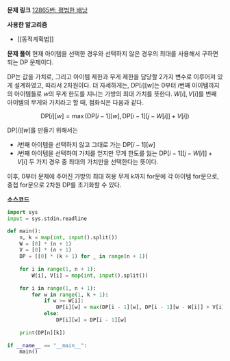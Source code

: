 **문제 링크**
[12865번: 평범한 배낭](https://www.acmicpc.net/problem/12865)

**사용한 알고리즘**
- [[동적계획법]]

**문제 풀이**
현재 아이템을 선택한 경우와 선택하지 않은 경우의 최대를 사용해서 구하면 되는 $\text{DP}$ 문제이다.

$\text{DP}$는 값을 가치로, 그리고 아이템 제한과 무게 제한을 담당할 2가지 변수로 이루어져 있게 설계하였고, 따라서 2차원이다.
더 자세하게는, $\text{DP}[i][w]$는 $0$부터 $i$번째 아이템까지의 아이템들로 $w$의 무게 한도를 지니는 가방의 최대 가치를 뜻한다.
$W[i], V[i]$를 번째 아이템의 무게와 가치라고 할 때, 점화식은 다음과 같다.

$$\text{DP}[i][w] = \max(\text{DP}[i-1][w],\,\text{DP}[i-1][j-W[i]] + V[i])$$

$\text{DP}[i][w]$를 만들기 위해서는 
- $i$번째 아이템을 선택하지 않고 그대로 가는 $\text{DP}[i-1][w]$
- $i$번째 아이템을 선택하여 가치를 얻지만 무게 한도를 잃는 $\text{DP}[i-1][j-W[i]]+V[i]$
두 가지 경우 중 최대의 가치만을 선택한다는 뜻이다.

이후, $0$부터 문제에 주어진 가방의 최대 허용 무게 $k$까지 for문에 각 아이템 for문으로, 중첩 for문으로 2차원 $\text{DP}$를 초기화할 수 있다.

**소스코드**
```python
import sys  
input = sys.stdin.readline  

def main():  
    n, k = map(int, input().split())  
    W = [0] * (n + 1)  
    V = [0] * (n + 1)  
    DP = [[0] * (k + 1) for _ in range(n + 1)]  
  
    for i in range(1, n + 1):  
        W[i], V[i] = map(int, input().split())  
  
    for i in range(1, n + 1):  
        for w in range(1, k + 1):  
            if w >= W[i]:  
                DP[i][w] = max(DP[i - 1][w], DP[i - 1][w - W[i]] + V[i])  
            else:  
                DP[i][w] = DP[i - 1][w]  
  
    print(DP[n][k])  
  
if __name__ == "__main__":  
    main()
```
